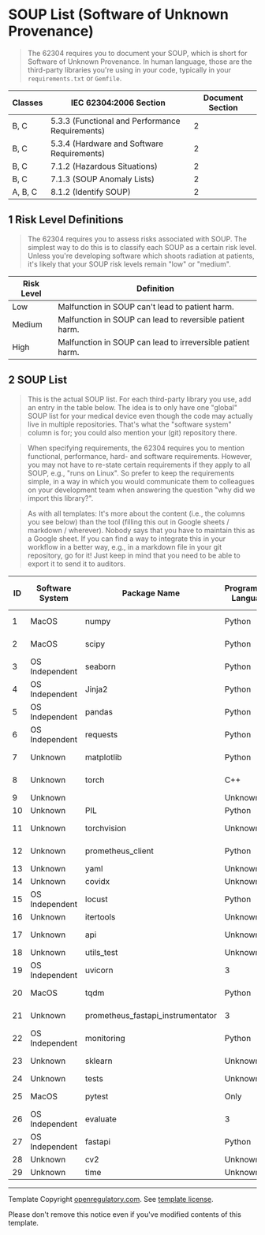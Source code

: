 # SOUP List (Software of Unknown Provenance)

> The 62304 requires you to document your SOUP, which is short for Software of Unknown Provenance. In human
> language, those are the third-party libraries you're using in your code, typically in your
> `requirements.txt` or `Gemfile`.

| Classes | IEC 62304:2006 Section                          | Document Section |
|---------|-------------------------------------------------|------------------|
| B, C    | 5.3.3 (Functional and Performance Requirements) | 2                |
| B, C    | 5.3.4 (Hardware and Software Requirements)      | 2                |
| B, C    | 7.1.2 (Hazardous Situations)                    | 2                |
| B, C    | 7.1.3 (SOUP Anomaly Lists)                      | 2                |
| A, B, C | 8.1.2 (Identify SOUP)                           | 2                |

## 1 Risk Level Definitions

> The 62304 requires you to assess risks associated with SOUP. The simplest way to do this is to classify each
> SOUP as a certain risk level. Unless you're developing software which shoots radiation at patients, it's
> likely that your SOUP risk levels remain "low" or "medium".

| Risk Level | Definition                                                 |
|------------|------------------------------------------------------------|
| Low        | Malfunction in SOUP can't lead to patient harm.            |
| Medium     | Malfunction in SOUP can lead to reversible patient harm.   |
| High       | Malfunction in SOUP can lead to irreversible patient harm. |

## 2 SOUP List

> This is the actual SOUP list. For each third-party library you use, add an entry in the table below. The
> idea is to only have one "global" SOUP list for your medical device even though the code may actually live
> in multiple repositories. That's what the "software system" column is for; you could also mention your (git)
> repository there.

> When specifying requirements, the 62304 requires you to mention functional, performance, hard- and software
> requirements. However, you may not have to re-state certain requirements if they apply to all SOUP,
> e.g., "runs on Linux". So prefer to keep the requirements simple, in a way in which you would communicate them
> to colleagues on your development team when answering the question "why did we import this library?".

> As with all templates: It's more about the content (i.e., the columns you see below) than the tool (filling
> this out in Google sheets / markdown / wherever). Nobody says that you have to maintain this as a Google
> sheet. If you can find a way to integrate this in your workflow in a better way, e.g., in a markdown file in
> your git repository, go for it! Just keep in mind that you need to be able to export it to send it to
> auditors.

| ID | Software System | Package Name | Programming Language | Version | Website                                          | Last verified at | Risk Level | Requirements               | Verification Reasoning                                                    |
|----|-----------------|--------------|----------------------|---------|--------------------------------------------------|------------------|------------|----------------------------|---------------------------------------------------------------------------|
| 1 | MacOS | numpy | Python | 2.0.2 | [https://numpy.org](https://numpy.org) | 2024-09-03 | N/A | N/A | N/A |
| 2 | MacOS | scipy | Python | 1.13.1 | [https://scipy.org/](https://scipy.org/) | 2024-08-21 | N/A | N/A | N/A |
| 3 | OS Independent | seaborn | Python | 0.13.2 | [unknown](unknown) | 2024-01-25 | N/A | N/A | N/A |
| 4 | OS Independent | Jinja2 | Python | 3.1.4 | [unknown](unknown) | 2024-05-05 | N/A | N/A | N/A |
| 5 | OS Independent | pandas | Python | 2.2.3 | [https://pandas.pydata.org](https://pandas.pydata.org) | 2024-09-20 | N/A | N/A | N/A |
| 6 | OS Independent | requests | Python | 2.32.3 | [https://requests.readthedocs.io](https://requests.readthedocs.io) | 2024-05-29 | N/A | N/A | N/A |
| 7 | Unknown | matplotlib | Python | 3.9.2 | [unknown](unknown) | 2024-08-13 | N/A | N/A | N/A |
| 8 | Unknown | torch | C++ | unknown | [unknown](unknown) | 2024-09-04 | unknown | unknown | unknown |
| 9 | Unknown |  | Unknown | unknown | [unknown](unknown) | Unknown | unknown | unknown | unknown |
| 10 | Unknown | PIL | Python | unknown | [unknown](unknown) | Unknown | unknown | unknown | unknown |
| 11 | Unknown | torchvision | Unknown | unknown | [unknown](unknown) | 2024-09-04 | unknown | unknown | unknown |
| 12 | Unknown | prometheus_client | Python | unknown | [unknown](unknown) | 2024-09-20 | unknown | unknown | unknown |
| 13 | Unknown | yaml | Unknown | unknown | [unknown](unknown) | Unknown | unknown | unknown | unknown |
| 14 | Unknown | covidx | Unknown | unknown | [unknown](unknown) | Unknown | unknown | unknown | unknown |
| 15 | OS Independent | locust | Python | unknown | [unknown](unknown) | 2024-09-28 | unknown | unknown | unknown |
| 16 | Unknown | itertools | Unknown | unknown | [unknown](unknown) | Unknown | unknown | unknown | unknown |
| 17 | Unknown | api | Unknown | unknown | [unknown](unknown) | 2017-11-08 | unknown | unknown | unknown |
| 18 | Unknown | utils_test | Unknown | unknown | [unknown](unknown) | Unknown | unknown | unknown | unknown |
| 19 | OS Independent | uvicorn | 3 | unknown | [unknown](unknown) | 2024-09-27 | unknown | unknown | unknown |
| 20 | MacOS | tqdm | Python | unknown | [unknown](unknown) | 2024-08-03 | unknown | unknown | unknown |
| 21 | Unknown | prometheus_fastapi_instrumentator | 3 | unknown | [unknown](unknown) | 2024-03-13 | unknown | unknown | unknown |
| 22 | OS Independent | monitoring | Python | unknown | [unknown](unknown) | 2019-07-02 | unknown | unknown | unknown |
| 23 | Unknown | sklearn | Unknown | unknown | [unknown](unknown) | 2023-12-01 | unknown | unknown | unknown |
| 24 | Unknown | tests | Unknown | unknown | [unknown](unknown) | Unknown | unknown | unknown | unknown |
| 25 | MacOS | pytest | Only | unknown | [unknown](unknown) | 2024-09-10 | unknown | unknown | unknown |
| 26 | OS Independent | evaluate | 3 | unknown | [unknown](unknown) | 2024-09-11 | unknown | unknown | unknown |
| 27 | OS Independent | fastapi | Python | unknown | [unknown](unknown) | 2024-09-17 | unknown | unknown | unknown |
| 28 | Unknown | cv2 | Unknown | unknown | [unknown](unknown) | Unknown | unknown | unknown | unknown |
| 29 | Unknown | time | Unknown | unknown | [unknown](unknown) | Unknown | unknown | unknown | unknown |



---
Template Copyright [openregulatory.com](https://openregulatory.com). See [template
license](https://openregulatory.com/template-license).

Please don't remove this notice even if you've modified contents of this template.